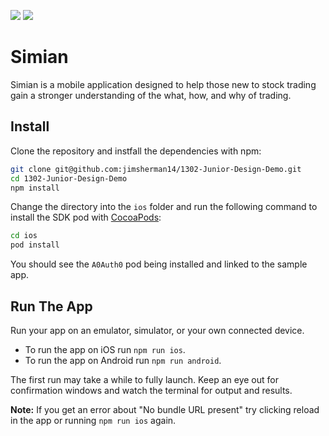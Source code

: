 <img src="https://img.shields.io/github/workflow/status/jimsherman14/1302-Junior-Design-Demo/Build%20Android%20and%20iOS"> <img src="https://img.shields.io/badge/Team-1302-informational"/>

# Simian

Simian is a mobile application designed to help those new to stock trading gain a stronger understanding of the what, how, and why of trading.

## Install

Clone the repository and instfall the dependencies with npm:

```bash
git clone git@github.com:jimsherman14/1302-Junior-Design-Demo.git
cd 1302-Junior-Design-Demo
npm install
```

Change the directory into the `ios` folder and run the following command to install the SDK pod with [CocoaPods](https://cocoapods.org/):

```bash
cd ios
pod install
```

You should see the `A0Auth0` pod being installed and linked to the sample app.

## Run The App

Run your app on an emulator, simulator, or your own connected device.

- To run the app on iOS run `npm run ios`.
- To run the app on Android run `npm run android`.

The first run may take a while to fully launch. Keep an eye out for confirmation windows and watch the terminal for output and results.

**Note:** If you get an error about "No bundle URL present" try clicking reload in the app or running `npm run ios` again. 
